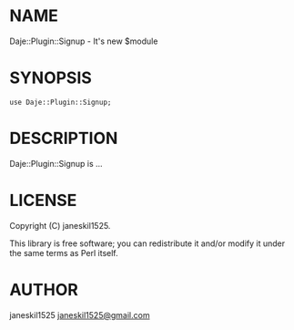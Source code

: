 
# NAME

Daje::Plugin::Signup - It's new $module

# SYNOPSIS

    use Daje::Plugin::Signup;

# DESCRIPTION

Daje::Plugin::Signup is ...

# LICENSE

Copyright (C) janeskil1525.

This library is free software; you can redistribute it and/or modify
it under the same terms as Perl itself.

# AUTHOR

janeskil1525 <janeskil1525@gmail.com>
